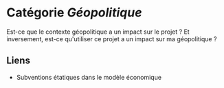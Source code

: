 # Catégorie *Géopolitique*

Est-ce que le contexte géopolitique a un impact sur le projet ? Et inversement, est-ce qu'utiliser ce projet a un impact sur ma géopolitique ?

## Liens

- Subventions étatiques dans le modèle économique